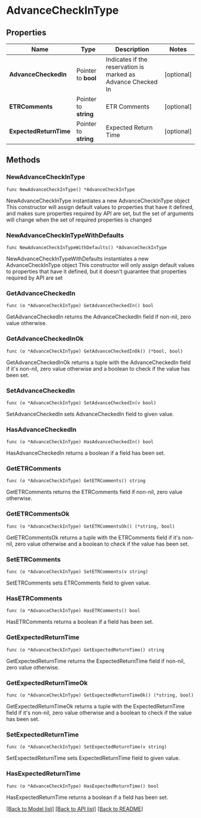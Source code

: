 # AdvanceCheckInType

## Properties

Name | Type | Description | Notes
------------ | ------------- | ------------- | -------------
**AdvanceCheckedIn** | Pointer to **bool** | Indicates if the reservation is marked as Advance Checked In | [optional] 
**ETRComments** | Pointer to **string** | ETR Comments | [optional] 
**ExpectedReturnTime** | Pointer to **string** | Expected Return Time | [optional] 

## Methods

### NewAdvanceCheckInType

`func NewAdvanceCheckInType() *AdvanceCheckInType`

NewAdvanceCheckInType instantiates a new AdvanceCheckInType object
This constructor will assign default values to properties that have it defined,
and makes sure properties required by API are set, but the set of arguments
will change when the set of required properties is changed

### NewAdvanceCheckInTypeWithDefaults

`func NewAdvanceCheckInTypeWithDefaults() *AdvanceCheckInType`

NewAdvanceCheckInTypeWithDefaults instantiates a new AdvanceCheckInType object
This constructor will only assign default values to properties that have it defined,
but it doesn't guarantee that properties required by API are set

### GetAdvanceCheckedIn

`func (o *AdvanceCheckInType) GetAdvanceCheckedIn() bool`

GetAdvanceCheckedIn returns the AdvanceCheckedIn field if non-nil, zero value otherwise.

### GetAdvanceCheckedInOk

`func (o *AdvanceCheckInType) GetAdvanceCheckedInOk() (*bool, bool)`

GetAdvanceCheckedInOk returns a tuple with the AdvanceCheckedIn field if it's non-nil, zero value otherwise
and a boolean to check if the value has been set.

### SetAdvanceCheckedIn

`func (o *AdvanceCheckInType) SetAdvanceCheckedIn(v bool)`

SetAdvanceCheckedIn sets AdvanceCheckedIn field to given value.

### HasAdvanceCheckedIn

`func (o *AdvanceCheckInType) HasAdvanceCheckedIn() bool`

HasAdvanceCheckedIn returns a boolean if a field has been set.

### GetETRComments

`func (o *AdvanceCheckInType) GetETRComments() string`

GetETRComments returns the ETRComments field if non-nil, zero value otherwise.

### GetETRCommentsOk

`func (o *AdvanceCheckInType) GetETRCommentsOk() (*string, bool)`

GetETRCommentsOk returns a tuple with the ETRComments field if it's non-nil, zero value otherwise
and a boolean to check if the value has been set.

### SetETRComments

`func (o *AdvanceCheckInType) SetETRComments(v string)`

SetETRComments sets ETRComments field to given value.

### HasETRComments

`func (o *AdvanceCheckInType) HasETRComments() bool`

HasETRComments returns a boolean if a field has been set.

### GetExpectedReturnTime

`func (o *AdvanceCheckInType) GetExpectedReturnTime() string`

GetExpectedReturnTime returns the ExpectedReturnTime field if non-nil, zero value otherwise.

### GetExpectedReturnTimeOk

`func (o *AdvanceCheckInType) GetExpectedReturnTimeOk() (*string, bool)`

GetExpectedReturnTimeOk returns a tuple with the ExpectedReturnTime field if it's non-nil, zero value otherwise
and a boolean to check if the value has been set.

### SetExpectedReturnTime

`func (o *AdvanceCheckInType) SetExpectedReturnTime(v string)`

SetExpectedReturnTime sets ExpectedReturnTime field to given value.

### HasExpectedReturnTime

`func (o *AdvanceCheckInType) HasExpectedReturnTime() bool`

HasExpectedReturnTime returns a boolean if a field has been set.


[[Back to Model list]](../README.md#documentation-for-models) [[Back to API list]](../README.md#documentation-for-api-endpoints) [[Back to README]](../README.md)


